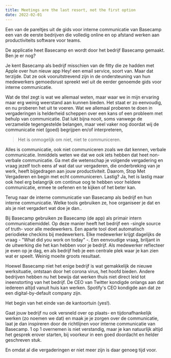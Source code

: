 ```yaml
---
title: Meetings are the last resort, not the first option
date: 2022-02-01
---
```


Een van de pareltjes uit de gids voor interne communicatie van Basecamp een van de eerste bedrijven die volledig online en op afstand werken aan productiviteits software voor teams. 

De applicatie heet Basecamp en wordt door het bedrijf Basecamp gemaakt. Ben je er nog?

Je kent Basecamp als bedrijf misschien van de fitty die ze hadden met Apple over hun nieuw app Hey! een email service, soort van. Maar dat terzijde. 
Dat ze ook vooruitstrevend zijn in de ondersteuning van hun medewerkers gemoedsrust spreekt wel uit de eerder genoemde gids voor interne communicatie.

Wat de titel zegt is wat we allemaal weten, maar waar we in mijn ervaring maar erg weinig weerstand aan kunnen bieden. Het staat er zo eenvoudig, en nu proberen het uit te voeren. 
Wat we allemaal proberen te doen in vergaderingen is helderheid scheppen over een kans of een probleem met behulp van communicatie. Dat lukt bijna nooit, soms vanwege de verzamelde tegengestelde belangen, maar veel vaker nog doordat wij de communicatie niet (goed) begrijpen en/of interpreteren, 

> Het is onmogelijk om niet, niet te communiceren. 

Alles is communicatie, ook niet communiceren zoals we dat  kennen, verbale communicatie. Inmiddels weten we dat we ook iets hebben dat heet non-verbale communicatie. Ga met die wetenschap je volgende vergadering en vraag jezelf toch eens af wat dat uur vergaderen, die onderbreking van je werk, heeft bijgedragen aan jouw productiviteit.
Daarom, Stop Met Vergaderen en begin met echt communiceren. Lastig? Ja, het is lastig maar ook heel erg belangrijk om continue oog te hebben voor heldere communicatie, ermee te oefenen en te kijken of het beter kan. 

Terug naar de interne communicatie van Basecamp als bedrijf en hun interne communicatie. Welke tools gebruiken ze, hoe organiseer je dat en als je niet vergadert wat doe je dan.. 

Bij Basecamp gebruiken ze Basecamp (de app) als primair intern communicatiemiddel. Op deze manier heeft het bedrijf een -single source of truth- voor alle medewerkers. Een aparte tool doet automatisch periodieke checkins bij medewerkers. Elke medewerker krijgt dagelijks de vraag -  "What did you work on today" -. Een eenvoudige vraag, briljant in de uitwerking die het kan hebben voor je bedrijf. Als medewerker reflecteer je even op je dag, en als bedrijf heb je een centrale plek waar je kan zien wat er speelt. Weinig moeite groots resultaat.

Hoewel Basecamp niet het enige bedrijf is wat gemakkelijk de nieuwe werksituatie, ontstaan door het corona virus, het hoofd bieden. Andere bedrijven hebben nu het bewijs dat werken thuis niet direct leid tot ineenstorting van het bedrijf.  De CEO van Twitter kondigde onlangs aan dat iedereen altijd vanuit huis kan werken. Spotify's CEO kondigde aan dat ze een digital-by-default company zijn. 

Het begin van het einde van de kantoortuin (yes!).

Gaat jouw bedrijf nu ook versneld over op plaats- en tijdonafhankelijk werken (zo noemen we dat) en maak je je zorgen over de communicatie, laat je dan inspireren door de richtlijnen voor interne communicatie van Basecamp. 1 op 1 overnemen is niet verstandig, maar je kan natuurlijk altijd het gesprek erover starten, bij voorkeur in een goed doordacht en helder geschreven stuk. 

En omdat al die vergaderingen er niet meer zijn is daar genoeg tijd voor.